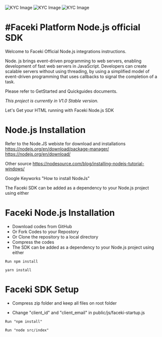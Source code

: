 ![KYC Image](https://faceki.com/test/photo/Screen1.png)
![KYC Image](https://faceki.com/test/photo/Screen2.png)
![KYC Image](https://faceki.com/test/photo/Screen3.png)

<h1>#Faceki Platform Node.js official SDK</h1>

Welcome to Faceki Official Node.js integrations instructions.

Node. js brings event-driven programming to web servers, enabling development of fast web servers in JavaScript. Developers can create scalable servers without using threading, by using a simplified model of event-driven programming that uses callbacks to signal the completion of a task.

Please refer to GetStarted and Quickguides documents. 


<i>This project is currently in V1.0 Stable version. </i>

Let's Get your HTML running with Faceki Node.js SDK 

<h1>Node.js Installation</h1>

Refer to the Node.JS webiste for download and installations https://nodejs.org/en/download/package-manager/ 
https://nodejs.org/en/download/ 

Other source https://nodesource.com/blog/installing-nodejs-tutorial-windows/ 

Google Keyworks "How to install NodeJs" 

The Faceki SDK can be added as a dependency to your Node.js project using either

<h1>Faceki Node.js Installation</h1>

* Download codes from GitHub
* Or Fork Codes to your Repostory 
* Or Clone the repository to a local directory
* Compress the codes 
* The SDK can be added as a dependency to your Node.js project using either
```
Run npm install
```

```
yarn install
```

<h1>Faceki SDK Setup</h1>

* Compress zip folder and keep all files on root folder

* Change "client_id" and "client_email" in public/js/faceki-startup.js

```
Run "npm install"
```

```
Run "node src/index"
```


